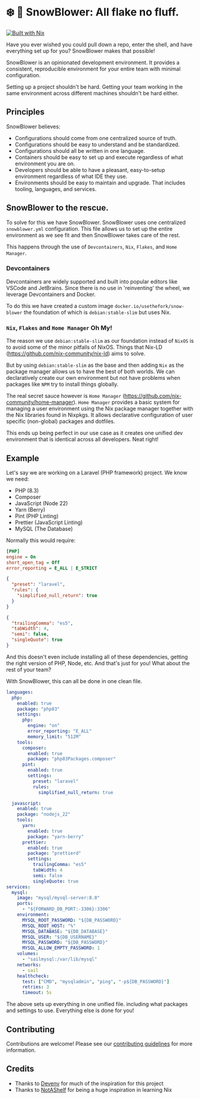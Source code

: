 # ❄️ 💨 SnowBlower: All flake no fluff.
[![Built with Nix](https://builtwithnix.org/badge.svg)](https://builtwithnix.org)

Have you ever wished you could pull down a repo, enter the shell, and have everything set up for you? SnowBlower makes that possible!

SnowBlower is an opinionated development environment. It provides a consistent, reproducible environment for your entire team with minimal configuration.

Setting up a project shouldn't be hard. Getting your team working in the same environment across different machines shouldn't be hard either.

## Principles
SnowBlower believes:

* Configurations should come from one centralized source of truth.
* Configurations should be easy to understand and be standardized.
* Configurations should all be written in one language.
* Containers should be easy to set up and execute regardless of what environment you are on.
* Developers should be able to have a pleasant, easy-to-setup environment regardless of what IDE they use.
* Environments should be easy to maintain and upgrade. That includes tooling, languages, and services.


## SnowBlower to the rescue.
To solve for this we have SnowBlower. SnowBlower uses one centralized `snowblower.yml` configuration.
This file allows us to set up the entire environment as we see fit and then SnowBlower takes care of the rest. 

This happens through the use of `Devcontainers`, `Nix`, `Flakes`, and `Home Manager`.

### Devcontainers
Devcontainers are widely supported and built into popular editors like VSCode and JetBrains. Since there is no use in 'reinventing' the wheel, we leverage Devcontainers and Docker.

To do this we have created a custom image `docker.io/usethefork/snow-blower` the foundation of which is `debian:stable-slim` but uses Nix.

### `Nix`, `Flakes` and `Home Manager` Oh My!
The reason we use `debian:stable-slim` as our foundation instead of `NixOS` is to avoid some of the minor pitfalls of NixOS. Things that Nix-LD (https://github.com/nix-community/nix-ld) aims to solve.

But by using `debian:stable-slim` as the base and then adding `Nix` as the package manager allows us to have the best of both worlds. We can declaratively create our own environment but not have problems when packages like `NPM` try to install things globally.

The real secret sauce however is `Home Manager` (https://github.com/nix-community/home-manager). `Home Manager` provides a basic system for managing a user environment using the Nix package manager together with the Nix libraries found in Nixpkgs. It allows declarative configuration of user specific (non-global) packages and dotfiles.

This ends up being perfect in our use case as it creates one unified dev environment that is identical across all developers. Neat right!

## Example
Let's say we are working on a Laravel (PHP framework) project. We know we need:
  * PHP (8.3)
  * Composer
  * JavaScript (Node 22)
  * Yarn (Berry)
  * Pint (PHP Linting)
  * Prettier (JavaScript Linting)
  * MySQL (The Database)

Normally this would require:

```ini php.ini
[PHP]
engine = On
short_open_tag = Off
error_reporting = E_ALL | E_STRICT
```

```json pint.json
{
  "preset": "laravel",
  "rules": {
    "simplified_null_return": true
  }
}
```

```json .prettierrc.json
{
  "trailingComma": "es5",
  "tabWidth": 4,
  "semi": false,
  "singleQuote": true
}
```

And this doesn't even include installing all of these dependencies, getting the right version of PHP, Node, etc. And that's just for you! What about the rest of your team?

With SnowBlower, this can all be done in one clean file.
```yml snowblower.yml
languages:
  php:
    enabled: true
    package: "php83"
    settings:
      php:
        engine: "on"
        error_reporting: "E_ALL"
        memory_limit: "512M"
    tools:
      composer:
        enabled: true
        package: "php83Packages.composer"
      pint:
        enabled: true
        settings:
          preset: "laravel"
          rules:
            simplified_null_return: true

  javascript:
    enabled: true
    package: "nodejs_22"
    tools:
      yarn:
        enabled: true
        package: "yarn-berry"
      prettier:
        enabled: true
        package: "prettierd"
        settings:
          trailingComma: "es5"
          tabWidth: 4
          semi: false
          singleQuote: true
services:
  mysql:
    image: "mysql/mysql-server:8.0"
    ports:
      - "${FORWARD_DB_PORT:-3306}:3306"
    environment:
      MYSQL_ROOT_PASSWORD: "${DB_PASSWORD}"
      MYSQL_ROOT_HOST: "%"
      MYSQL_DATABASE: "${DB_DATABASE}"
      MYSQL_USER: "${DB_USERNAME}"
      MYSQL_PASSWORD: "${DB_PASSWORD}"
      MYSQL_ALLOW_EMPTY_PASSWORD: 1
    volumes:
      - "sailmysql:/var/lib/mysql"
    networks:
      - sail
    healthcheck:
      test: ["CMD", "mysqladmin", "ping", "-p${DB_PASSWORD}"]
      retries: 3
      timeout: 5s

```

The above sets up everything in one unified file. including what packages and settings to use. Everything else is done for you!


## Contributing

Contributions are welcome! Please see our [contributing guidelines](https://github.com/use-the-fork/snow-blower/blob/main/CONTRIBUTING.md) for more information.

## Credits

- Thanks to [Devenv](https://devenv.sh/) for much of the inspiration for this project
- Thanks to [NotAShelf](https://github.com/NotAShelf/nyx) for being a huge inspiration in learning Nix

